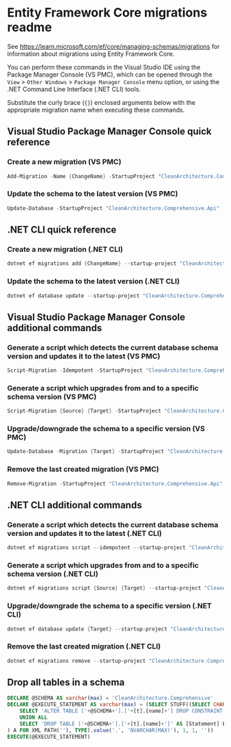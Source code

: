 # Entity Framework Core migrations readme

See <https://learn.microsoft.com/ef/core/managing-schemas/migrations> for information about migrations
using Entity Framework Core.

You can perform these commands in the Visual Studio IDE using the Package Manager Console (VS PMC), which can
be opened through the `View` > `Other Windows` > `Package Manager Console` menu option, or using the .NET
Command Line Interface (.NET CLI) tools.

Substitute the curly brace (`{}`) enclosed arguments below with the appropriate migration name when
executing these commands.

## Visual Studio Package Manager Console quick reference

### Create a new migration (VS PMC)

```powershell
Add-Migration -Name {ChangeName} -StartupProject "CleanArchitecture.Comprehensive.Api" -Project "CleanArchitecture.Comprehensive.Infrastructure"
```

### Update the schema to the latest version (VS PMC)

```powershell
Update-Database -StartupProject "CleanArchitecture.Comprehensive.Api" -Project "CleanArchitecture.Comprehensive.Infrastructure"
```

## .NET CLI quick reference

### Create a new migration (.NET CLI)

```powershell
dotnet ef migrations add {ChangeName} --startup-project "CleanArchitecture.Comprehensive.Api" --project "CleanArchitecture.Comprehensive.Infrastructure"
```

### Update the schema to the latest version (.NET CLI)

```powershell
dotnet ef database update --startup-project "CleanArchitecture.Comprehensive.Api" --project "CleanArchitecture.Comprehensive.Infrastructure"
```

## Visual Studio Package Manager Console additional commands

### Generate a script which detects the current database schema version and updates it to the latest (VS PMC)

```powershell
Script-Migration -Idempotent -StartupProject "CleanArchitecture.Comprehensive.Api" -Project "CleanArchitecture.Comprehensive.Infrastructure"
```

### Generate a script which upgrades from and to a specific schema version (VS PMC)

```powershell
Script-Migration {Source} {Target} -StartupProject "CleanArchitecture.Comprehensive.Api" -Project "CleanArchitecture.Comprehensive.Infrastructure"
```

### Upgrade/downgrade the schema to a specific version (VS PMC)

```powershell
Update-Database -Migration {Target} -StartupProject "CleanArchitecture.Comprehensive.Api" -Project "CleanArchitecture.Comprehensive.Infrastructure"
```

### Remove the last created migration (VS PMC)

```powershell
Remove-Migration -StartupProject "CleanArchitecture.Comprehensive.Api" -Project "CleanArchitecture.Comprehensive.Infrastructure"
```

## .NET CLI additional commands

### Generate a script which detects the current database schema version and updates it to the latest (.NET CLI)

```powershell
dotnet ef migrations script --idempotent --startup-project "CleanArchitecture.Comprehensive.Api" --project "CleanArchitecture.Comprehensive.Infrastructure"
```

### Generate a script which upgrades from and to a specific schema version (.NET CLI)

```powershell
dotnet ef migrations script {Source} {Target} --startup-project "CleanArchitecture.Comprehensive.Api" --project "CleanArchitecture.Comprehensive.Infrastructure"
```

### Upgrade/downgrade the schema to a specific version (.NET CLI)

```powershell
dotnet ef database update {Target} --startup-project "CleanArchitecture.Comprehensive.Api" --project "CleanArchitecture.Comprehensive.Infrastructure"
```

### Remove the last created migration (.NET CLI)

```powershell
dotnet ef migrations remove --startup-project "CleanArchitecture.Comprehensive.Api" --project "CleanArchitecture.Comprehensive.Infrastructure"
```

## Drop all tables in a schema

```sql
DECLARE @SCHEMA AS varchar(max) = 'CleanArchitecture.Comprehensive'
DECLARE @EXECUTE_STATEMENT AS varchar(max) = (SELECT STUFF((SELECT CHAR(13) + CHAR(10) + [Statement] FROM (
    SELECT 'ALTER TABLE ['+@SCHEMA+'].['+[t].[name]+'] DROP CONSTRAINT ['+[fk].[name]+']' AS [Statement] FROM [sys].[foreign_keys] AS [fk] INNER JOIN [sys].[tables] AS [t] ON [t].[object_id] = [fk].[parent_object_id] INNER JOIN [sys].[schemas] AS [s] ON [s].[schema_id] = [t].[schema_id] WHERE [s].[name] = @SCHEMA
    UNION ALL
    SELECT 'DROP TABLE ['+@SCHEMA+'].['+[t].[name]+']' AS [Statement] FROM [sys].[tables] AS [t] INNER JOIN [sys].[schemas] AS [s] ON [s].[schema_id] = [t].[schema_id] WHERE [s].[name] = @SCHEMA
) A FOR XML PATH(''), TYPE).value('.', 'NVARCHAR(MAX)'), 1, 1, ''))
EXECUTE(@EXECUTE_STATEMENT)
```

